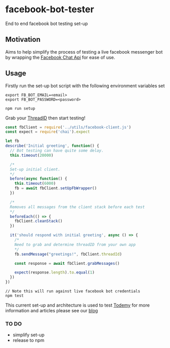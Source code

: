 # facebook-bot-tester
End to end facebook bot testing set-up

## Motivation

Aims to help simplify the process of testing a live facebook messenger bot by wrapping the [Facebook Chat Api](https://github.com/Schmavery/facebook-chat-api) for ease of use.

## Usage

Firstly run the set-up bot script with the following environment variables set

```
export FB_BOT_EMAIL=<email>
export FB_BOT_PASSWORD=<password>

npm run setup
```

Grab your [ThreadID](https://github.com/Schmavery/facebook-chat-api/blob/master/DOCS.md#sendMessage) then start testing! 
```javascript
const fbClient = require('../utils/facebook-client.js')
const expect = require('chai').expect

let fb
describe('Initial greeting', function() {
  // Bot testing can have quite some delay.
  this.timeout(20000)

  /*
  Set-up initial client.
  */
  before(async function() {
    this.timeout(6000)
    fb = await fbClient.setUpFbWrapper()
  })

  /*
  Removes all messages from the client stack before each test
  */
  beforeEach(() => {
    fbClient.cleanStack()
  })

  it('should respond with initial greeting', async () => {
    /*
    Need to grab and determine threadID from your own app
    */
    fb.sendMessage("greetings!", fbClient.threadId)

    const response = await fbClient.grabMessages()

    expect(response.length).to.equal(1)
  })
})
```

```
// Note this will run against live facebook bot credentials
npm test
```

This current set-up and architecture is used to test [Todemy](https://todemy.com) for more information and articles please see our [blog](https://todemy.com/blog)

### TO DO

* simplify set-up
* release to npm